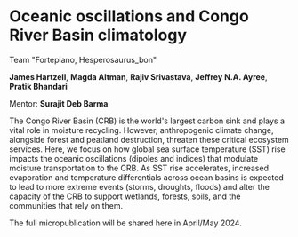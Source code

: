 # Oceanic oscillations and Congo River Basin climatology

Team "Fortepiano, Hesperosaurus_bon"

**James Hartzell**, **Magda Altman**, **Rajiv Srivastava**, **Jeffrey N.A. Ayree**, **Pratik Bhandari**

Mentor: **Surajit Deb Barma**

The Congo River Basin (CRB) is the world's largest carbon sink and plays a vital role in moisture recycling. However, anthropogenic climate change, alongside forest and peatland destruction, threaten these critical ecosystem services. Here, we focus on how global sea surface temperature (SST) rise impacts the oceanic oscillations (dipoles and indices) that modulate moisture transportation to the CRB. As SST rise accelerates, increased evaporation and temperature differentials across ocean basins is expected to lead to more extreme events (storms, droughts, floods) and alter the capacity of the CRB to support wetlands, forests, soils, and the communities that rely on them.

The full micropublication will be shared here in April/May 2024.